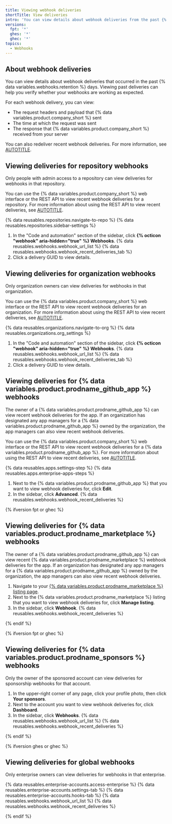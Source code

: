 ```yaml
---
title: Viewing webhook deliveries
shortTitle: View deliveries
intro: 'You can view details about webhook deliveries from the past {% data variables.webhooks.retention %} days.'
versions:
  fpt: '*'
  ghes: '*'
  ghec: '*'
topics:
  - Webhooks
---
```


## About webhook deliveries

You can view details about webhook deliveries that occurred in the past {% data variables.webhooks.retention %} days. Viewing past deliveries can help you verify whether your webhooks are working as expected.

For each webhook delivery, you can view:

* The request headers and payload that {% data variables.product.company_short %} sent
* The time at which the request was sent
* The response that {% data variables.product.company_short %} received from your server

You can also redeliver recent webhook deliveries. For more information, see [AUTOTITLE](/webhooks/testing-and-troubleshooting-webhooks/redelivering-webhooks).

## Viewing deliveries for repository webhooks

Only people with admin access to a repository can view deliveries for webhooks in that repository.

You can use the {% data variables.product.company_short %} web interface or the REST API to view recent webhook deliveries for a repository. For more information about using the REST API to view recent deliveries, see [AUTOTITLE](/rest/webhooks/repo-deliveries).

{% data reusables.repositories.navigate-to-repo %}
{% data reusables.repositories.sidebar-settings %}
1. In the "Code and automation" section of the sidebar, click **{% octicon "webhook" aria-hidden="true" %} Webhooks**.
{% data reusables.webhooks.webhook_url_list %}
{% data reusables.webhooks.webhook_recent_deliveries_tab %}
1. Click a delivery GUID to view details.

## Viewing deliveries for organization webhooks

Only organization owners can view deliveries for webhooks in that organization.

You can use the {% data variables.product.company_short %} web interface or the REST API to view recent webhook deliveries for an organization. For more information about using the REST API to view recent deliveries, see [AUTOTITLE](/rest/orgs/webhooks).

{% data reusables.organizations.navigate-to-org %}
{% data reusables.organizations.org_settings %}
1. In the "Code and automation" section of the sidebar, click **{% octicon "webhook" aria-hidden="true" %} Webhooks**.
{% data reusables.webhooks.webhook_url_list %}
{% data reusables.webhooks.webhook_recent_deliveries_tab %}
1. Click a delivery GUID to view details.

## Viewing deliveries for {% data variables.product.prodname_github_app %} webhooks

The owner of a {% data variables.product.prodname_github_app %} can view recent webhook deliveries for the app. If an organization has designated any app managers for a {% data variables.product.prodname_github_app %} owned by the organization, the app managers can also view recent webhook deliveries.

You can use the {% data variables.product.company_short %} web interface or the REST API to view recent webhook deliveries for a {% data variables.product.prodname_github_app %}. For more information about using the REST API to view recent deliveries, see [AUTOTITLE](/rest/apps/webhooks).

{% data reusables.apps.settings-step %}
{% data reusables.apps.enterprise-apps-steps %}
1. Next to the {% data variables.product.prodname_github_app %} that you want to view webhook deliveries for, click **Edit**.
1. In the sidebar, click **Advanced**.
{% data reusables.webhooks.webhook_recent_deliveries %}

{% ifversion fpt or ghec %}

## Viewing deliveries for {% data variables.product.prodname_marketplace %} webhooks

The owner of a {% data variables.product.prodname_github_app %} can view recent {% data variables.product.prodname_marketplace %} webhook deliveries for the app. If an organization has designated any app managers for a {% data variables.product.prodname_github_app %} owned by the organization, the app managers can also view recent webhook deliveries.

1. Navigate to your [{% data variables.product.prodname_marketplace %} listing page](https://github.com/marketplace/manage).
1. Next to the {% data variables.product.prodname_marketplace %} listing that you want to view webhook deliveries for, click **Manage listing**.
1. In the sidebar, click **Webhook**.
{% data reusables.webhooks.webhook_recent_deliveries %}

{% endif %}

{% ifversion fpt or ghec %}

## Viewing deliveries for {% data variables.product.prodname_sponsors %} webhooks

Only the owner of the sponsored account can view deliveries for sponsorship webhooks for that account.

1. In the upper-right corner of any page, click your profile photo, then click **Your sponsors**.
1. Next to the account you want to view webhook deliveries for, click **Dashboard**.
1. In the sidebar, click **Webhooks**.
{% data reusables.webhooks.webhook_url_list %}
{% data reusables.webhooks.webhook_recent_deliveries %}

{% endif %}

{% ifversion ghes or ghec %}

## Viewing deliveries for global webhooks

Only enterprise owners can view deliveries for webhooks in that enterprise.

{% data reusables.enterprise-accounts.access-enterprise %}
{% data reusables.enterprise-accounts.settings-tab %}
{% data reusables.enterprise-accounts.hooks-tab %}
{% data reusables.webhooks.webhook_url_list %}
{% data reusables.webhooks.webhook_recent_deliveries %}

{% endif %}
